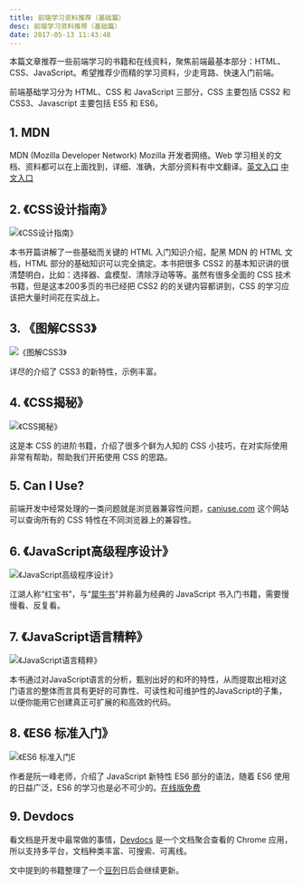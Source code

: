 ```yaml
---
title: 前端学习资料推荐（基础篇）
desc: 前端学习资料推荐（基础篇）
date: 2017-05-13 11:43:48
---
```


本篇文章推荐一些前端学习的书籍和在线资料，聚焦前端最基本部分：HTML、CSS、JavaScript。希望推荐少而精的学习资料，少走弯路、快速入门前端。

<!--more-->

前端基础学习分为 HTML、CSS 和 JavaScript 三部分，CSS 主要包括 CSS2 和 CSS3、Javascript 主要包括 ES5 和 ES6。

## 1. MDN

MDN (Mozilla Developer Network) Mozilla 开发者网络。Web 学习相关的文档、资料都可以在上面找到，详细、准确，大部分资料有中文翻译。[英文入口](https://developer.mozilla.org/en-US/) [中文入口](https://developer.mozilla.org/zh-CN/)

## 2. 《CSS设计指南》

![《CSS设计指南》](https://img3.doubanio.com/lpic/s26328623.jpg)

本书开篇讲解了一些基础而关键的 HTML 入门知识介绍，配黑 MDN 的 HTML 文档，HTML 部分的基础知识可以完全搞定。本书把很多 CSS2 的基本知识讲的很清楚明白，比如：选择器、盒模型、清除浮动等等。虽然有很多全面的 CSS 技术书籍，但是这本200多页的书已经把 CSS2 的的关键内容都讲到，CSS 的学习应该把大量时间花在实战上。

## 3. 《图解CSS3》

![《图解CSS3》](https://img3.doubanio.com/lpic/s27319226.jpg)

详尽的介绍了 CSS3 的新特性，示例丰富。

## 4. 《CSS揭秘》

![《CSS揭秘》](https://img1.doubanio.com/lpic/s28659699.jpg)

这是本 CSS 的进阶书籍，介绍了很多个鲜为人知的 CSS 小技巧，在对实际使用非常有帮助，帮助我们开拓使用 CSS 的思路。

## 5. Can I Use?

前端开发中经常处理的一类问题就是浏览器兼容性问题，[caniuse.com](http://caniuse.com/) 这个网站可以查询所有的 CSS 特性在不同浏览器上的兼容性。

## 6. 《JavaScript高级程序设计》

![《JavaScript高级程序设计》](https://img3.doubanio.com/lpic/s8958650.jpg)

江湖人称“红宝书”，与“[犀牛书](https://book.douban.com/subject/10549733/)”并称最为经典的 JavaScript 书入门书籍，需要慢慢看、反复看。

## 7. 《JavaScript语言精粹》

![《JavaScript语言精粹》](https://img3.doubanio.com/lpic/s3651235.jpg)

本书通过对JavaScript语言的分析，甄别出好的和坏的特性，从而提取出相对这门语言的整体而言具有更好的可靠性、可读性和可维护性的JavaScript的子集，以便你能用它创建真正可扩展的和高效的代码。

## 8. 《ES6 标准入门》

![《ES6 标准入门E](https://img3.doubanio.com/lpic/s28383612.jpg)

作者是阮一峰老师，介绍了 JavaScript 新特性 ES6 部分的语法，随着 ES6 使用的日益广泛，ES6 的学习也是必不可少的。[在线版免费](http://es6.ruanyifeng.com/)


## 9. Devdocs

看文档是开发中最常做的事情，[Devdocs](http://devdocs.io/) 是一个文档聚合查看的 Chrome 应用，所以支持多平台，文档种类丰富、可搜索、可离线。


文中提到的书籍整理了一个[豆列](https://www.douban.com/doulist/45987367/)日后会继续更新。
